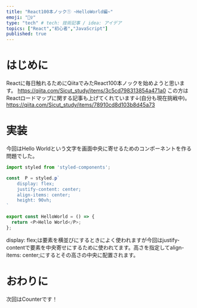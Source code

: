 ```yaml
---
title: "React100本ノック① ~HelloWorld編~"
emoji: "🏃‍♀️"
type: "tech" # tech: 技術記事 / idea: アイデア
topics: ["React","初心者","JavaScript"]
published: true
---
```

# はじめに
Reactに毎日触れるためにQiitaでみたReact100本ノックを始めようと思います。
https://qiita.com/Sicut_study/items/3c5cd798313854a471a0
この方はReactロードマップに関する記事も上げてくれています↓(自分も現在挑戦中)。
https://qiita.com/Sicut_study/items/78910cd8d103b8d45a73
# 実装
今回はHello Worldという文字を画面中央に寄せるためのコンポーネントを作る問題でした。
```js
import styled from 'styled-components';

const  P = styled.p`
    display: flex;  
    justify-content: center;
    align-items: center;
    height: 90vh;
`

export const HelloWorld = () => {
  return <P>Hello World</P>;
};
```
display: flex;は要素を横並びにするときによく使われますが今回はjustify-contentで要素を中央寄せにするために使われてます。高さを指定してalign-items: center;にするとその高さの中央に配置されます。
# おわりに
次回はCounterです！